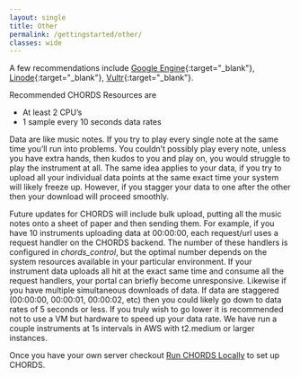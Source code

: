 ```yaml
---
layout: single
title: Other
permalink: /gettingstarted/other/
classes: wide
---
```


A few recommendations include [Google Engine](https://cloud.google.com/cloud-services-platform/){:target="_blank"}, [Linode](https://www.linode.com/pricing){:target="_blank"}, [Vultr](https://www.vultr.com/pricing/){:target="_blank"}.

Recommended CHORDS Resources are
- At least 2 CPU’s
- 1 sample every 10 seconds data rates

Data are like music notes. If you try to play every single note at the same time you’ll run into problems. You couldn’t possibly play every note, unless you have extra hands, then kudos to you and play on, you would struggle to play the instrument at all. The same idea applies to your data, if you try to upload all your individual data points at the same exact time your system will likely freeze up. However, if you stagger your data to one after the other then your download will proceed smoothly. 

Future updates for CHORDS will include bulk upload, putting all the music notes onto a sheet of paper and then sending them. For example, if you have 10 instruments uploading data at 00:00:00, each request/url uses a request handler on the CHORDS backend. The number of these handlers is configured in *chords_control*, but the optimal number depends on the system resources available in your particular environment. If your instrument data uploads all hit at the exact same time and consume all the request handlers, your portal can briefly become unresponsive. Likewise if you have multiple simultaneous downloads of data. If data are staggered (00:00:00, 00:00:01, 00:00:02, etc) then you could likely go down to data rates of 5 seconds or less. If you truly wish to go lower it is recommended not to use a VM but hardware to speed up your data rate. We have run a couple instruments at 1s intervals in AWS with t2.medium or larger instances. 

Once you have your own server checkout [Run CHORDS Locally]({{site.baseurl}}/gettingstarted/os/) to set up CHORDS.


